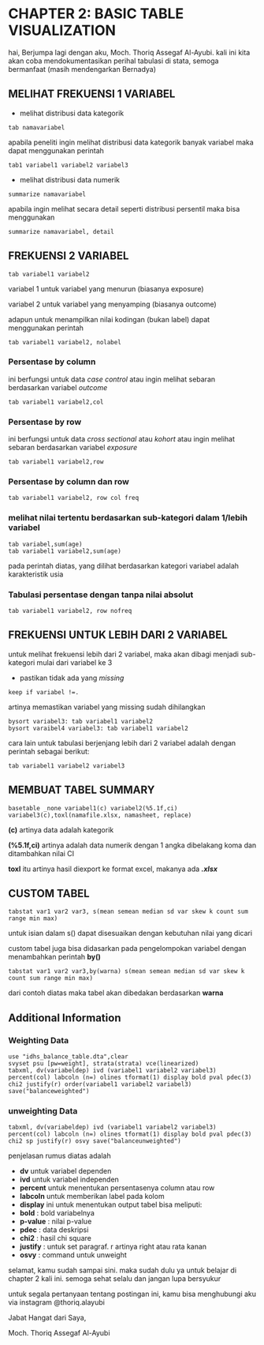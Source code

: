 # CHAPTER 2: BASIC TABLE VISUALIZATION
hai, Berjumpa lagi dengan aku, Moch. Thoriq Assegaf Al-Ayubi. kali ini kita akan coba mendokumentasikan perihal tabulasi di stata, semoga bermanfaat (masih mendengarkan Bernadya)

## MELIHAT FREKUENSI 1 VARIABEL
* melihat distribusi data kategorik
```{stata}
tab namavariabel
```
apabila peneliti ingin melihat distribusi data kategorik banyak variabel maka dapat menggunakan perintah
```{stata}
tab1 variabel1 variabel2 variabel3
```
* melihat distribusi data numerik
```{stata}
summarize namavariabel
```
apabila ingin melihat secara detail seperti distribusi persentil maka bisa menggunakan
```{stata}
summarize namavariabel, detail
```

## FREKUENSI 2 VARIABEL
```{stata}
tab variabel1 variabel2
```
variabel 1 untuk variabel yang menurun (biasanya exposure)

variabel 2 untuk variabel yang menyamping (biasanya outcome)

adapun untuk menampilkan nilai kodingan (bukan label) dapat menggunakan perintah
```{stata}
tab variabel1 variabel2, nolabel
```
### Persentase by column
ini berfungsi untuk data _case control_ atau ingin melihat sebaran berdasarkan variabel _outcome_
```{stata}
tab variabel1 variabel2,col
```
### Persentase by row
ini berfungsi untuk data _cross sectional_ atau _kohort_ atau ingin melihat sebaran berdasarkan variabel _exposure_
```{stata}
tab variabel1 variabel2,row
```
### Persentase by column dan row
```{stata}
tab variabel1 variabel2, row col freq
```
### melihat nilai tertentu berdasarkan sub-kategori dalam 1/lebih variabel
```{stata}
tab variabel,sum(age)
tab variabel1 variabel2,sum(age)
```
pada perintah diatas, yang dilihat berdasarkan kategori variabel adalah karakteristik usia

### Tabulasi persentase dengan tanpa nilai absolut
```{stata}
tab variabel1 variabel2, row nofreq
```

## FREKUENSI UNTUK LEBIH DARI 2 VARIABEL
untuk melihat frekuensi lebih dari 2 variabel, maka akan dibagi menjadi sub-kategori mulai dari variabel ke 3
* pastikan tidak ada yang _missing_
```{stata}
keep if variabel !=.
```
artinya memastikan variabel yang missing sudah dihilangkan
```{stata}
bysort variabel3: tab variabel1 variabel2
bysort varaibel4 variabel3: tab variabel1 variabel2
```
cara lain untuk tabulasi berjenjang lebih dari 2 variabel adalah dengan perintah sebagai berikut:
```{stata}
tab variabel1 variabel2 variabel3
```
## MEMBUAT TABEL SUMMARY
```{stata}
basetable _none variabel1(c) variabel2(%5.1f,ci) variabel3(c),toxl(namafile.xlsx, namasheet, replace)
```
**(c)** artinya data adalah kategorik

**(%5.1f,ci)** artinya adalah data numerik dengan 1 angka dibelakang koma dan ditambahkan nilai CI

**toxl** itu artinya hasil diexport ke format excel, makanya ada _**.xlsx**_

## CUSTOM TABEL
```{stata}
tabstat var1 var2 var3, s(mean semean median sd var skew k count sum range min max)
```
untuk isian dalam s() dapat disesuaikan dengan kebutuhan nilai yang dicari

custom tabel juga bisa didasarkan pada pengelompokan variabel dengan menambahkan perintah **by()**
```{stata}
tabstat var1 var2 var3,by(warna) s(mean semean median sd var skew k count sum range min max)
```
dari contoh diatas maka tabel akan dibedakan berdasarkan **warna**

## Additional Information
### Weighting Data
```{stata}
use "idhs_balance_table.dta",clear
svyset psu [pw=weight], strata(strata) vce(linearized)
tabxml, dv(variabeldep) ivd (variabel1 variabel2 variabel3) percent(col) labcoln (n=) olines tformat(1) display bold pval pdec(3) chi2 justify(r) order(variabel1 variabel2 variabel3) save("balanceweighted")
```

### unweighting Data
```{stata}
tabxml, dv(variabeldep) ivd (variabel1 variabel2 variabel3) percent(col) labcoln (n=) olines tformat(1) display bold pval pdec(3) chi2 sp justify(r) osvy save("balanceunweighted")
```
penjelasan rumus diatas adalah
* **dv** untuk variabel dependen
* **ivd** untuk variabel independen
* **percent** untuk menentukan persentasenya column atau row
* **labcoln** untuk memberikan label pada kolom
* **display** ini untuk menentukan output tabel bisa meliputi:
* **bold** : bold variabelnya
* **p-value** : nilai p-value
* **pdec** : data deskripsi
* **chi2** : hasil chi square
* **justify** : untuk set paragraf. r artinya right atau rata kanan
* **osvy** : command untuk unweight

selamat, kamu sudah sampai sini. maka sudah dulu ya untuk belajar di chapter 2 kali ini. semoga sehat selalu dan jangan lupa bersyukur

untuk segala pertanyaan tentang postingan ini, kamu bisa menghubungi aku via instagram @thoriq.alayubi

Jabat Hangat dari Saya,

Moch. Thoriq Assegaf Al-Ayubi
